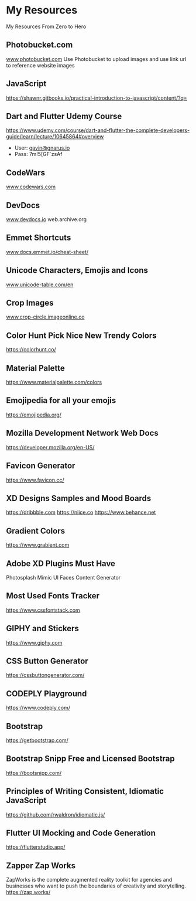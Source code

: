 # My Resources
My Resources From Zero to Hero

## Photobucket.com
www.photobucket.com 
Use Photobucket to upload images and use link url to reference website images

## JavaScript
https://shawnr.gitbooks.io/practical-introduction-to-javascript/content/?q=

## Dart and Flutter Udemy Course
https://www.udemy.com/course/dart-and-flutter-the-complete-developers-guide/learn/lecture/10645864#overview

 - User: gavin@gnarus.io
 - Pass: 7m!5[GF`zsAf

## CodeWars
www.codewars.com

## DevDocs
www.devdocs.io
web.archive.org

## Emmet Shortcuts
www.docs.emmet.io/cheat-sheet/

## Unicode Characters, Emojis and Icons
www.unicode-table.com/en

## Crop Images
www.crop-circle.imageonline.co

## Color Hunt Pick Nice New Trendy Colors
https://colorhunt.co/

## Material Palette
https://www.materialpalette.com/colors

## Emojipedia for all your emojis
https://emojipedia.org/

## Mozilla Development Network Web Docs
https://developer.mozilla.org/en-US/

## Favicon Generator
https://www.favicon.cc/

## XD Designs Samples and Mood Boards
https://dribbble.com
https://niice.co
https://www.behance.net

## Gradient Colors
https://www.grabient.com

## Adobe XD Plugins Must Have
Photosplash
Mimic
UI Faces
Content Generator

## Most Used Fonts Tracker
https://www.cssfontstack.com

## GIPHY and Stickers
https://www.giphy.com

## CSS Button Generator
https://cssbuttongenerator.com/

## CODEPLY Playground
https://www.codeply.com/

## Bootstrap
https://getbootstrap.com/

## Bootstrap Snipp Free and Licensed Bootstrap
https://bootsnipp.com/

## Principles of Writing Consistent, Idiomatic JavaScript
https://github.com/rwaldron/idiomatic.js/

## Flutter UI Mocking and Code Generation
https://flutterstudio.app/

## Zapper Zap Works
ZapWorks is the complete augmented reality toolkit for agencies and businesses who want to push the boundaries of creativity and storytelling.
https://zap.works/
